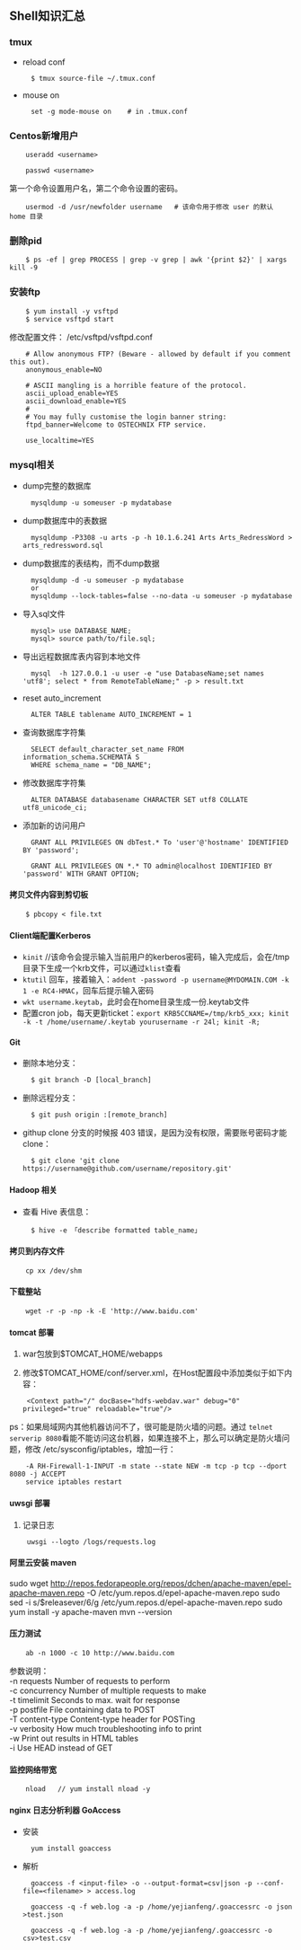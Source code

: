 ## Shell知识汇总

### tmux

* reload conf

        $ tmux source-file ~/.tmux.conf
        
* mouse on

        set -g mode-mouse on    # in .tmux.conf
        
### Centos新增用户

        useradd <username>
        
        passwd <username>
        
第一个命令设置用户名，第二个命令设置<username>的密码。

        usermod -d /usr/newfolder username   # 该命令用于修改 user 的默认 home 目录

### 删除pid

        $ ps -ef | grep PROCESS | grep -v grep | awk '{print $2}' | xargs kill -9
    
### 安装ftp

        $ yum install -y vsftpd
        $ service vsftpd start
        
修改配置文件： /etc/vsftpd/vsftpd.conf

        # Allow anonymous FTP? (Beware - allowed by default if you comment this out).
        anonymous_enable=NO
        
        # ASCII mangling is a horrible feature of the protocol.
        ascii_upload_enable=YES
        ascii_download_enable=YES
        #
        # You may fully customise the login banner string:
        ftpd_banner=Welcome to OSTECHNIX FTP service.

        use_localtime=YES
        
### mysql相关

* dump完整的数据库

        mysqldump -u someuser -p mydatabase

* dump数据库中的表数据

        mysqldump -P3308 -u arts -p -h 10.1.6.241 Arts Arts_RedressWord > arts_redressword.sql

        
* dump数据库的表结构，而不dump数据

        mysqldump -d -u someuser -p mydatabase
        or
        mysqldump --lock-tables=false --no-data -u someuser -p mydatabase

        
* 导入sql文件

        mysql> use DATABASE_NAME;
        mysql> source path/to/file.sql;

* 导出远程数据库表内容到本地文件

        mysql  -h 127.0.0.1 -u user -e "use DatabaseName;set names 'utf8'; select * from RemoteTableName;" -p > result.txt 

* reset auto_increment

        ALTER TABLE tablename AUTO_INCREMENT = 1
        
* 查询数据库字符集

        SELECT default_character_set_name FROM information_schema.SCHEMATA S
        WHERE schema_name = "DB_NAME";
    
* 修改数据库字符集

        ALTER DATABASE databasename CHARACTER SET utf8 COLLATE utf8_unicode_ci;

* 添加新的访问用户

        GRANT ALL PRIVILEGES ON dbTest.* To 'user'@'hostname' IDENTIFIED BY 'password';
        
        GRANT ALL PRIVILEGES ON *.* TO admin@localhost IDENTIFIED BY 'password' WITH GRANT OPTION;


        
#### 拷贝文件内容到剪切板

        $ pbcopy < file.txt
        
#### Client端配置Kerberos

* `kinit`  //该命令会提示输入当前用户的kerberos密码，输入完成后，会在/tmp目录下生成一个krb文件，可以通过`klist`查看
* `ktutil` 回车，接着输入：`addent -password -p username@MYDOMAIN.COM -k 1 -e RC4-HMAC`，回车后提示输入密码
* `wkt username.keytab`，此时会在home目录生成一份.keytab文件
* 配置cron job，每天更新ticket：`export KRB5CCNAME=/tmp/krb5_xxx; kinit -k -t /home/username/.keytab yourusername -r 24l; kinit -R;`

#### Git
* 删除本地分支：

        $ git branch -D [local_branch]
        
* 删除远程分支：

        $ git push origin :[remote_branch]
        
* githup clone 分支的时候报 403 错误，是因为没有权限，需要账号密码才能clone：

        $ git clone 'git clone https://username@github.com/username/repository.git'


#### Hadoop 相关
* 查看 Hive 表信息：

        $ hive -e 「describe formatted table_name」


#### 拷贝到内存文件

        cp xx /dev/shm

#### 下载整站

        wget -r -p -np -k -E 'http://www.baidu.com'
        
#### tomcat 部署

1. war包放到$TOMCAT_HOME/webapps

2. 修改$TOMCAT_HOME/conf/server.xml，在Host配置段中添加类似于如下内容：

        <Context path="/" docBase="hdfs-webdav.war" debug="0" privileged="true" reloadable="true"/>
        
ps：如果局域网内其他机器访问不了，很可能是防火墙的问题。通过 `telnet serverip 8080`看能不能访问这台机器，如果连接不上，那么可以确定是防火墙问题，修改 /etc/sysconfig/iptables，增加一行：

        -A RH-Firewall-1-INPUT -m state --state NEW -m tcp -p tcp --dport 8080 -j ACCEPT 
        service iptables restart

#### uwsgi 部署

1. 记录日志

        uwsgi --logto /logs/requests.log


#### 阿里云安装 maven

sudo wget http://repos.fedorapeople.org/repos/dchen/apache-maven/epel-apache-maven.repo -O /etc/yum.repos.d/epel-apache-maven.repo
sudo sed -i s/\$releasever/6/g /etc/yum.repos.d/epel-apache-maven.repo
sudo yum install -y apache-maven
mvn --version


#### 压力测试

        ab -n 1000 -c 10 http://www.baidu.com
        
参数说明：  
-n requests Number of requests to perform  
-c concurrency Number of multiple requests to make  
-t timelimit Seconds to max. wait for response  
-p postfile File containing data to POST  
-T content-type Content-type header for POSTing  
-v verbosity How much troubleshooting info to print  
-w Print out results in HTML tables  
-i Use HEAD instead of GET


#### 监控网络带宽

        nload   // yum install nload -y 
        
#### nginx 日志分析利器 GoAccess

* 安装

        yum install goaccess
        
* 解析

        goaccess -f <input-file> -o --output-format=csv|json -p --conf-file=<filename> > access.log
        
        goaccess -q -f web.log -a -p /home/yejianfeng/.goaccessrc -o json >test.json
        
        goaccess -q -f web.log -a -p /home/yejianfeng/.goaccessrc -o csv>test.csv
